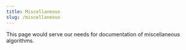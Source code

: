 ```yaml
---
title: Miscellaneous
slug: /miscellaneous
---
```


This page would serve our needs for documentation of miscellaneous algorithms.